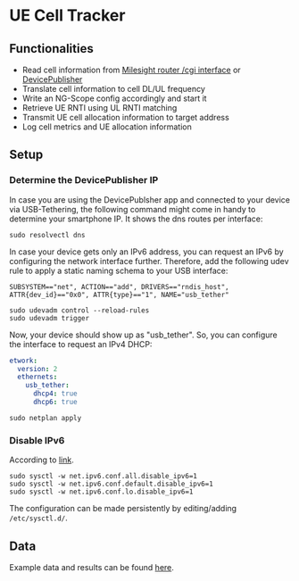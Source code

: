 # UE Cell Tracker

## Functionalities

* Read cell information from [Milesight router /cgi interface](https://support.milesight-iot.com/support/solutions/articles/73000514140-how-to-use-milesight-router-http-api-) or [DevicePublisher](https://github.com/bastian-src/DevicePublisher)
* Translate cell information to cell DL/UL frequency
* Write an NG-Scope config accordingly and start it
* Retrieve UE RNTI using UL RNTI matching
* Transmit UE cell allocation information to target address
* Log cell metrics and UE allocation information

## Setup

### Determine the DevicePublisher IP

In case you are using the DevicePublsher app and connected to your device via
USB-Tethering, the following command might come in handy to determine your
smartphone IP. It shows the dns routes per interface:

```
sudo resolvectl dns
```

In case your device gets only an IPv6 address, you can request an IPv6 by
configuring the network interface further. Therefore, add the following
udev rule to apply a static naming schema to your USB interface:

``` /etc/udev/rules.d/99-usb-tethering.rules
SUBSYSTEM=="net", ACTION=="add", DRIVERS=="rndis_host", ATTR{dev_id}=="0x0", ATTR{type}=="1", NAME="usb_tether"
```

```
sudo udevadm control --reload-rules
sudo udevadm trigger
```

Now, your device should show up as "usb_tether". So, you can configure
the interface to request an IPv4 DHCP:

``` /etc/netplan/01-usb-tethering.yaml
etwork:
  version: 2
  ethernets:
    usb_tether:
      dhcp4: true
      dhcp6: true
```

```
sudo netplan apply
```


### Disable IPv6

According to [link](https://itsfoss.com/disable-ipv6-ubuntu-linux/).

```
sudo sysctl -w net.ipv6.conf.all.disable_ipv6=1
sudo sysctl -w net.ipv6.conf.default.disable_ipv6=1
sudo sysctl -w net.ipv6.conf.lo.disable_ipv6=1
```

The configuration can be made persistently by editing/adding `/etc/sysctl.d/`.

## Data

Example data and results can be found [here](https://nextcloud.schmidt-systems.eu/s/AYqZDwtWxAeQY8N).
